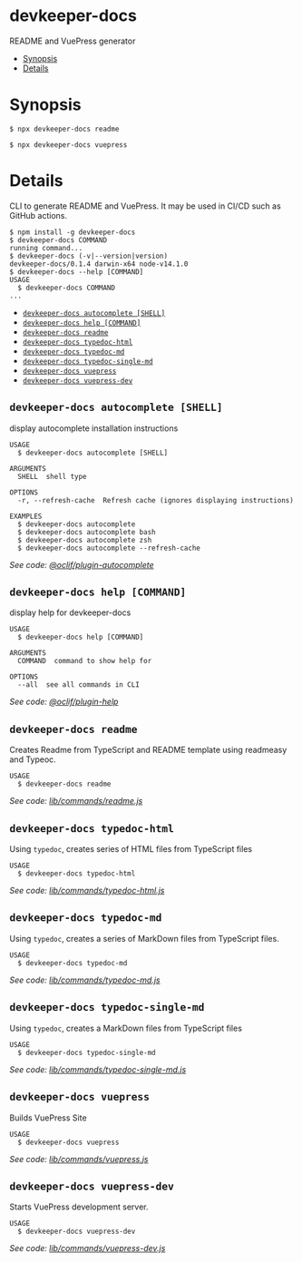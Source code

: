 # devkeeper-docs



README and VuePress generator

<!-- START doctoc generated TOC please keep comment here to allow auto update -->
<!-- DON'T EDIT THIS SECTION, INSTEAD RE-RUN doctoc TO UPDATE -->


- [Synopsis](#synopsis)
- [Details](#details)

<!-- END doctoc generated TOC please keep comment here to allow auto update -->


# Synopsis

`$ npx devkeeper-docs readme`

`$ npx devkeeper-docs vuepress`

# Details

CLI to generate README and VuePress. It may be used in CI/CD such as GitHub actions.

<!-- usage -->
```sh-session
$ npm install -g devkeeper-docs
$ devkeeper-docs COMMAND
running command...
$ devkeeper-docs (-v|--version|version)
devkeeper-docs/0.1.4 darwin-x64 node-v14.1.0
$ devkeeper-docs --help [COMMAND]
USAGE
  $ devkeeper-docs COMMAND
...
```
<!-- usagestop -->

<!-- commands -->
* [`devkeeper-docs autocomplete [SHELL]`](#devkeeper-docs-autocomplete-shell)
* [`devkeeper-docs help [COMMAND]`](#devkeeper-docs-help-command)
* [`devkeeper-docs readme`](#devkeeper-docs-readme)
* [`devkeeper-docs typedoc-html`](#devkeeper-docs-typedoc-html)
* [`devkeeper-docs typedoc-md`](#devkeeper-docs-typedoc-md)
* [`devkeeper-docs typedoc-single-md`](#devkeeper-docs-typedoc-single-md)
* [`devkeeper-docs vuepress`](#devkeeper-docs-vuepress)
* [`devkeeper-docs vuepress-dev`](#devkeeper-docs-vuepress-dev)

## `devkeeper-docs autocomplete [SHELL]`

display autocomplete installation instructions

```
USAGE
  $ devkeeper-docs autocomplete [SHELL]

ARGUMENTS
  SHELL  shell type

OPTIONS
  -r, --refresh-cache  Refresh cache (ignores displaying instructions)

EXAMPLES
  $ devkeeper-docs autocomplete
  $ devkeeper-docs autocomplete bash
  $ devkeeper-docs autocomplete zsh
  $ devkeeper-docs autocomplete --refresh-cache
```

_See code: [@oclif/plugin-autocomplete](https://github.com/oclif/plugin-autocomplete/blob/v0.2.0/src/commands/autocomplete/index.ts)_

## `devkeeper-docs help [COMMAND]`

display help for devkeeper-docs

```
USAGE
  $ devkeeper-docs help [COMMAND]

ARGUMENTS
  COMMAND  command to show help for

OPTIONS
  --all  see all commands in CLI
```

_See code: [@oclif/plugin-help](https://github.com/oclif/plugin-help/blob/v3.0.0/src/commands/help.ts)_

## `devkeeper-docs readme`

Creates Readme from TypeScript and README template using readmeasy and Typeoc.

```
USAGE
  $ devkeeper-docs readme
```

_See code: [lib/commands/readme.js](https://github.com/ozum/devkeeper-docs/blob/v0.1.4/lib/commands/readme.js)_

## `devkeeper-docs typedoc-html`

Using `typedoc`, creates series of HTML files from TypeScript files

```
USAGE
  $ devkeeper-docs typedoc-html
```

_See code: [lib/commands/typedoc-html.js](https://github.com/ozum/devkeeper-docs/blob/v0.1.4/lib/commands/typedoc-html.js)_

## `devkeeper-docs typedoc-md`

Using `typedoc`, creates a series of MarkDown files from TypeScript files.

```
USAGE
  $ devkeeper-docs typedoc-md
```

_See code: [lib/commands/typedoc-md.js](https://github.com/ozum/devkeeper-docs/blob/v0.1.4/lib/commands/typedoc-md.js)_

## `devkeeper-docs typedoc-single-md`

Using `typedoc`, creates a MarkDown files from TypeScript files

```
USAGE
  $ devkeeper-docs typedoc-single-md
```

_See code: [lib/commands/typedoc-single-md.js](https://github.com/ozum/devkeeper-docs/blob/v0.1.4/lib/commands/typedoc-single-md.js)_

## `devkeeper-docs vuepress`

Builds VuePress Site

```
USAGE
  $ devkeeper-docs vuepress
```

_See code: [lib/commands/vuepress.js](https://github.com/ozum/devkeeper-docs/blob/v0.1.4/lib/commands/vuepress.js)_

## `devkeeper-docs vuepress-dev`

Starts VuePress development server.

```
USAGE
  $ devkeeper-docs vuepress-dev
```

_See code: [lib/commands/vuepress-dev.js](https://github.com/ozum/devkeeper-docs/blob/v0.1.4/lib/commands/vuepress-dev.js)_
<!-- commandsstop -->
